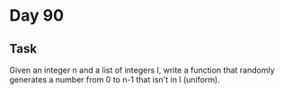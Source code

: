 # Day 90

## Task

Given an integer n and a list of integers l, write a function that randomly generates a number from 0 to n-1 that isn't in l (uniform).